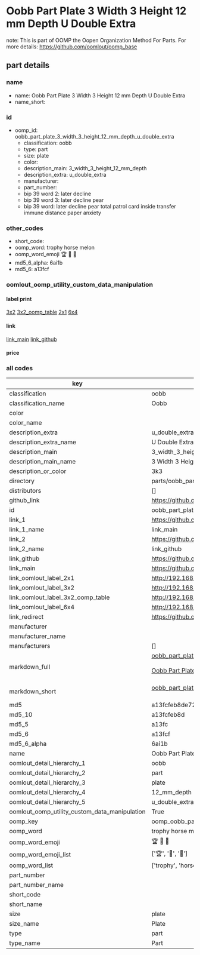 # Oobb Part Plate 3 Width 3 Height 12 mm Depth U Double Extra  

note: This is part of OOMP the Oopen Organization Method For Parts. For more details: https://github.com/oomlout/oomp_base

##  part details
  







### name
* name: Oobb Part Plate 3 Width 3 Height 12 mm Depth U Double Extra
* name_short: 
### id
* oomp_id: oobb_part_plate_3_width_3_height_12_mm_depth_u_double_extra
  * classification: oobb
  * type: part
  * size: plate
  * color: 
  * description_main: 3_width_3_height_12_mm_depth
  * description_extra: u_double_extra
  * manufacturer: 
  * part_number: 
  * bip 39 word 2: later decline
  * bip 39 word 3: later decline pear
  * bip 39 word: later decline pear total patrol card inside transfer immune distance paper anxiety

### other_codes
* short_code: 
* oomp_word: trophy horse melon
* oomp_word_emoji :trophy: :horse: :melon:
* md5_6_alpha: 6ai1b
* md5_6: a13fcf






### oomlout_oomp_utility_custom_data_manipulation
#### label print
[3x2](http://192.168.1.245:1112/?label=oomp%206ai1b)
[3x2_oomp_table](http://192.168.1.108:1112/?label=oomp%206ai1b)
[2x1](http://192.168.1.242:1112/?label=oomp%206ai1b)
[6x4](http://192.168.1.55:1112/?label=oomp%206ai1b)    

#### link

[link_main](https://github.com/oomlout/oomlout_oomp_version_1_messy/tree/main/parts/oobb_part_plate_3_width_3_height_12_mm_depth_u_double_extra) [link_github](https://github.com/oomlout/oomlout_oomp_version_1_messy/tree/main/parts/oobb_part_plate_3_width_3_height_12_mm_depth_u_double_extra)                             

#### price







### all codes 
| key | value |  
| --- | --- |  
| classification | oobb |  
| classification_name | Oobb |  
| color |  |  
| color_name |  |  
| description_extra | u_double_extra |  
| description_extra_name | U Double Extra |  
| description_main | 3_width_3_height_12_mm_depth |  
| description_main_name | 3 Width 3 Height 12 mm Depth |  
| description_or_color | 3k3 |  
| directory | parts/oobb_part_plate_3_width_3_height_12_mm_depth_u_double_extra |  
| distributors | [] |  
| github_link | https://github.com/oomlout/oomlout_oomp_part_src/tree/main/parts/oobb_part_plate_3_width_3_height_12_mm_depth_u_double_extra |  
| id | oobb_part_plate_3_width_3_height_12_mm_depth_u_double_extra |  
| link_1 | https://github.com/oomlout/oomlout_oomp_version_1_messy/tree/main/parts/oobb_part_plate_3_width_3_height_12_mm_depth_u_double_extra |  
| link_1_name | link_main |  
| link_2 | https://github.com/oomlout/oomlout_oomp_version_1_messy/tree/main/parts/oobb_part_plate_3_width_3_height_12_mm_depth_u_double_extra |  
| link_2_name | link_github |  
| link_github | https://github.com/oomlout/oomlout_oomp_version_1_messy/tree/main/parts/oobb_part_plate_3_width_3_height_12_mm_depth_u_double_extra |  
| link_main | https://github.com/oomlout/oomlout_oomp_version_1_messy/tree/main/parts/oobb_part_plate_3_width_3_height_12_mm_depth_u_double_extra |  
| link_oomlout_label_2x1 | http://192.168.1.242:1112/?label=oomp%206ai1b |  
| link_oomlout_label_3x2 | http://192.168.1.245:1112/?label=oomp%206ai1b |  
| link_oomlout_label_3x2_oomp_table | http://192.168.1.108:1112/?label=oomp%206ai1b |  
| link_oomlout_label_6x4 | http://192.168.1.55:1112/?label=oomp%206ai1b |  
| link_redirect | https://github.com/oomlout/oomlout_oomp_version_1_messy/tree/main/parts/oobb_part_plate_3_width_3_height_12_mm_depth_u_double_extra |  
| manufacturer |  |  
| manufacturer_name |  |  
| manufacturers | [] |  
| markdown_full | [oobb_part_plate_3_width_3_height_12_mm_depth_u_double_extra](none)<br>[](none)<br>[Oobb Part Plate 3 Width 3 Height 12 Mm Depth U Double Extra](none)<br><br> |  
| markdown_short | [oobb_part_plate_3_width_3_height_12_mm_depth_u_double_extra](none)<br><br> |  
| md5 | a13fcfeb8de72ea48a509e5d440e3bea |  
| md5_10 | a13fcfeb8d |  
| md5_5 | a13fc |  
| md5_6 | a13fcf |  
| md5_6_alpha | 6ai1b |  
| name | Oobb Part Plate 3 Width 3 Height 12 mm Depth U Double Extra |  
| oomlout_detail_hierarchy_1 | oobb |  
| oomlout_detail_hierarchy_2 | part |  
| oomlout_detail_hierarchy_3 | plate |  
| oomlout_detail_hierarchy_4 | 12_mm_depth |  
| oomlout_detail_hierarchy_5 | u_double_extra |  
| oomlout_oomp_utility_custom_data_manipulation | True |  
| oomp_key | oomp_oobb_part_plate_3_width_3_height_12_mm_depth_u_double_extra |  
| oomp_word | trophy horse melon |  
| oomp_word_emoji | :trophy: :horse: :melon: |  
| oomp_word_emoji_list | [':trophy:', ':horse:', ':melon:'] |  
| oomp_word_list | ['trophy', 'horse', 'melon'] |  
| part_number |  |  
| part_number_name |  |  
| short_code |  |  
| short_name |  |  
| size | plate |  
| size_name | Plate |  
| type | part |  
| type_name | Part |  
